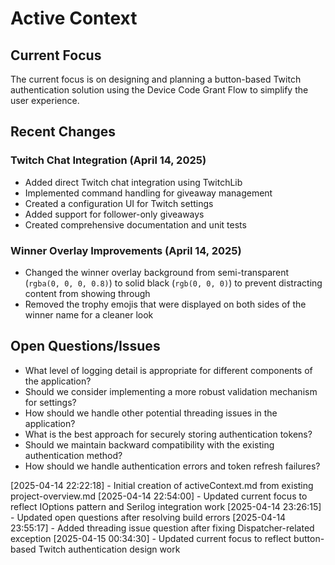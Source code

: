 # Active Context

## Current Focus

The current focus is on designing and planning a button-based Twitch authentication solution using the Device Code Grant Flow to simplify the user experience.

## Recent Changes

### Twitch Chat Integration (April 14, 2025)
- Added direct Twitch chat integration using TwitchLib
- Implemented command handling for giveaway management
- Created a configuration UI for Twitch settings
- Added support for follower-only giveaways
- Created comprehensive documentation and unit tests

### Winner Overlay Improvements (April 14, 2025)
- Changed the winner overlay background from semi-transparent (`rgba(0, 0, 0, 0.8)`) to solid black (`rgb(0, 0, 0)`) to prevent distracting content from showing through
- Removed the trophy emojis that were displayed on both sides of the winner name for a cleaner look

## Open Questions/Issues

- What level of logging detail is appropriate for different components of the application?
- Should we consider implementing a more robust validation mechanism for settings?
- How should we handle other potential threading issues in the application?
- What is the best approach for securely storing authentication tokens?
- Should we maintain backward compatibility with the existing authentication method?
- How should we handle authentication errors and token refresh failures?

[2025-04-14 22:22:18] - Initial creation of activeContext.md from existing project-overview.md
[2025-04-14 22:54:00] - Updated current focus to reflect IOptions pattern and Serilog integration work
[2025-04-14 23:26:15] - Updated open questions after resolving build errors
[2025-04-14 23:55:17] - Added threading issue question after fixing Dispatcher-related exception
[2025-04-15 00:34:30] - Updated current focus to reflect button-based Twitch authentication design work
